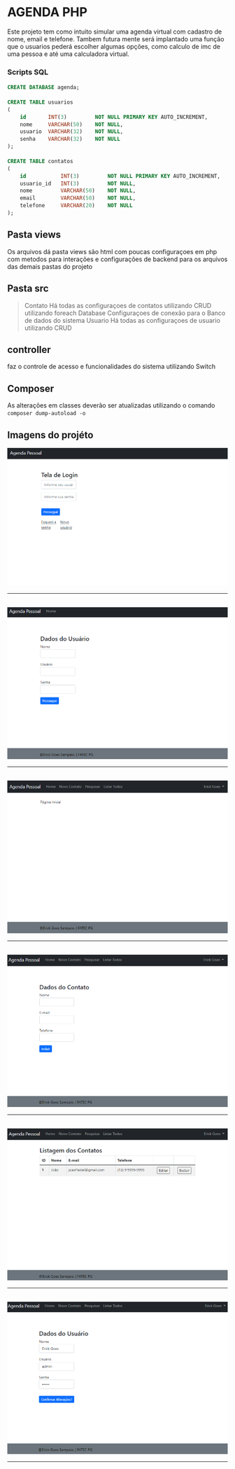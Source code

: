 # AGENDA PHP
Este projeto tem como intuito simular uma agenda virtual com cadastro de nome, email e telefone.
Tambem futura mente será implantado uma função que o usuarios pederá escolher algumas opções, como calculo de imc de uma pessoa e até uma calculadora virtual. 

### Scripts SQL

```sql
CREATE DATABASE agenda;

CREATE TABLE usuarios
(
    id       INT(3)         NOT NULL PRIMARY KEY AUTO_INCREMENT,
    nome     VARCHAR(50)    NOT NULL,
    usuario  VARCHAR(32)    NOT NULL,
    senha    VARCHAR(32)    NOT NULL
);

CREATE TABLE contatos
(
    id           INT(3)         NOT NULL PRIMARY KEY AUTO_INCREMENT,
    usuario_id   INT(3)         NOT NULL,
    nome         VARCHAR(50)    NOT NULL,
    email        VARCHAR(50)    NOT NULL,
    telefone     VARCHAR(20)    NOT NULL
);
```
## Pasta views

Os arquivos dá pasta views são html com poucas configuraçoes em php com metodos para interações e configurações de backend para os arquivos das demais pastas do projeto

## Pasta src

 >Contato
  Há todas as configuraçoes de contatos utilizando CRUD utilizando foreach
 >Database
  Configuraçoes de conexão para o Banco de dados do sistema
 >Usuario
 Há todas as configuraçoes de usuario utilizando CRUD

## controller

  faz o controle de acesso e funcionalidades do sistema utilizando Switch

## Composer

As alterações em classes deverão ser atualizadas utilizando o comando <code>composer dump-autoload -o</code>

## Imagens do projéto

<code><img src="img-projeto/Login.png"></code>
<br>
<hr>
<br>
<code><img src="img-projeto/Cadastro.png"></code>
<br>
<hr>
<br>
<code><img src="img-projeto/Home.png"></code>
<br>
<hr>
<br>
<code><img src="img-projeto/NovoContato.png"></code>
<br>
<hr>
<br>
<code><img src="img-projeto/ListarTodos.png"></code>
<br>
<hr>
<br>
<code><img src="img-projeto/ConfigurarUsuario.png"></code>
<br>
<hr>
<br>

